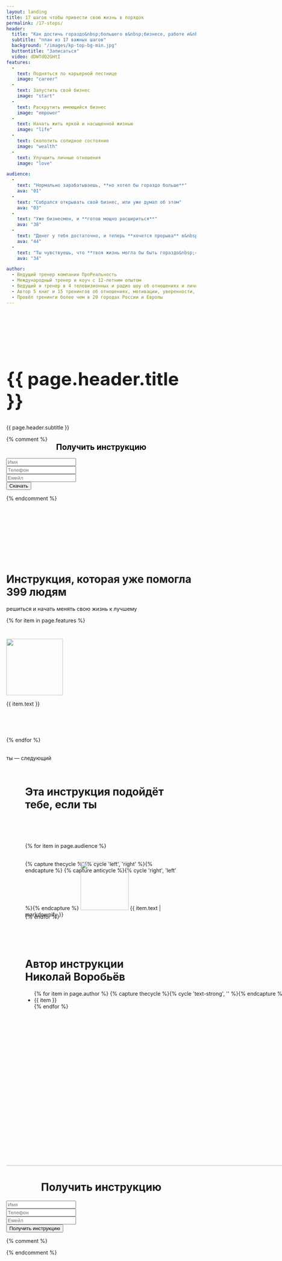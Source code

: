 ```yaml
---
layout: landing
title: 17 шагов чтобы привести свою жизнь в порядок
permalink: /17-steps/
header: 
  title: "Как достичь гораздо&nbsp;большего в&nbsp;бизнесе, работе и&nbsp;жизни"
  subtitle: "план из 17 важных шагов"
  background: "/images/kp-top-bg-min.jpg"
  buttontitle: "Записаться"
  video: dDWTdQ2GHtI
features: 
  -
    text: Подняться по карьерной лестнице
    image: "career"
  -
    text: Запустить свой бизнес
    image: "start"
  -
    text: Раскрутить имеющийся бизнес
    image: "empower"
  -
    text: Начать жить яркой и насыщенной жизнью
    image: "life"
  -
    text: Сколотить солидное состояние
    image: "wealth"
  -
    text: Улучшить личные отношения
    image: "love"

audience:
  -
    text: "Нормально зарабатываешь, **но хотел бы гораздо больше**"
    ava: "01"
  -
    text: "Собрался открывать свой бизнес, или уже думал об этом"
    ava: "03"
  -
    text: "Уже бизнесмен, и **готов мощно расшириться**"
    ava: "38"
  -
    text: "Денег у тебя достаточно, и теперь **хочется прорыва** в&nbsp;других областях жизни тоже"
    ava: "44"
  -
    text: "Ты чувствуешь, что **твоя жизнь могла бы быть гораздо&nbsp;«вкуснее»**"
    ava: "34"

author:
  - Ведущий тренер компании ПроРеальность
  - Международный тренер и коуч с 12-летним опытом
  - Ведущий и тренер в 4 телевизионных и радио шоу об отношениях и личной эффективности
  - Автор 5 книг и 15 тренингов об отношениях, мотивации, уверенности, бизнесе, продажах и личной эффективности
  - Провёл тренинги более чем в 20 городах России и Европы
---
```


<style type="text/css">
  header { display: none; }
</style>

<div class="section bg-primary text-center" style="background-image: url({{ page.header.background }}); background-size: cover; background-position: center; padding: 150px 0;">
  <div class="container">
    <div class="row">
      <div class="col-md-12">
        <h1 style="margin-top: 0; font-size: 48px;">{{ page.header.title }}</h1>
        <p class="lead">
          {{ page.header.subtitle }}
        </p>
      </div>
      {% comment %}
      <div class="col-md-4 col-md-offset-1">
        <div class="well">
          <h2 align="center" style="color: black; margin-top: 0; text-shadow: none;">
            Получить инструкцию
          </h2>
          <form action="http://prorealnost.prorealnost.com/shot/59" method="POST">
            <div class="form-group">
              <input type="text" name="name" class="form-control" placeholder="Имя" required="required"/>
            </div>
            <div class="form-group">
              <input type="text" name="phone" rules="phone" class="form-control" placeholder="Телефон" required="required"/>
            </div>
            <div class="form-group">
              <input type="email" name="email" class="form-control" placeholder="Емейл" required="required"/>
            </div>
            <button type="submit" class="btn btn-primary btn-block">Скачать</button>
          </form>
        </div>
      </div>
      {% endcomment %}
    </div>
  </div>
</div>

<div class="section">
  <div class="container">
    <h1 class="text-center">Инструкция, которая уже помогла 399 людям</h1>
    <p class="lead text-muted text-center">решиться и начать менять свою жизнь к лучшему</p>
    <div class="row">
      {% for item in page.features %}
        <div class="col-md-4 text-center" style="height: 260px; margin-top: 40px">
          <img src="/images/17-steps/{{ item.image }}.png" width="150" height="150"/>
          <br/>
          <p class="lead">{{ item.text }}</p>
        </div>
      {% endfor %}
    </div>
    <br/>
    <p class="lead text-muted text-center">ты — следующий</p>
  </div>
</div>

<div class="section bg-clouds" style="background-image: url({{ page.header.background }}); background-size: cover; background-position: right;">
  <div class="container">
    <div class="row">
      <div class="col-xs-10 col-xs-offset-1 bg-white" style="padding: 50px;">
        <h1 style="margin-top: 0; margin-bottom: 3em;" class="text-center">Эта инструкция подойдёт тебе, если ты</h1>
        {% for item in page.audience %}
          <div style="width: 100%; height: 140px; margin-top: 2.2em;">
            {% capture thecycle %}{% cycle 'left', 'right' %}{% endcapture %}
            {% capture anticycle %}{% cycle 'right', 'left' %}{% endcapture %}
            <img src="/images/17-steps/avatar/{{ item.ava }}.png" class="pull-{{ thecycle }}" width="128" height="128" style="margin-{{ anticycle }}: 2em; margin-top: -2.2em;"/>
            <span class="text-{{ thecycle }}">{{ item.text | markdownify }}</span>
          </div>
        {% endfor %}
      </div>
    </div>
  </div>
</div>

<div class="section">
  <div style="
    min-width: 1000px;
    min-height: 600px;
    background-image: url(http://prorealnost.com/data/media/prorealnost/me.jpg);
    background-repeat: no-repeat;
    background-position: left bottom;
    border-bottom: solid #e0e0e0 3px;
  ">
    <div class="container">
      <div class="row">
        <div class="col-xs-offset-5 col-xs-7 bg-clouds" style="padding: 50px;">
          <h1 style="margin-top: 0;">Автор инструкции<br/>Николай Воробьёв</h1>
          <ul class="fa-ul">
            {% for item in page.author %}
              {% capture thecycle %}{% cycle 'text-strong', '' %}{% endcapture %}
              <li class="{{ thecycle }}">
                <i class="fa-li fa fa-check text-danger"></i>
                {{ item }}
              </li>
            {% endfor %}
          </ul>
        </div>
      </div>
    </div>
  </div>
</div>

<div class="section">
  <div class="container">
    <h1 align="center">
      Получить инструкцию
    </h1>
    <div class="row">
      <div class="col-md-6 col-md-offset-3">
        <div class="well">
          <form action="http://prorealnost.prorealnost.com/shot/59" method="POST">
            <div class="form-group">
              <input type="text" name="name" class="form-control input-lg" placeholder="Имя" required="required"/>
            </div>
            <div class="form-group">
              <input type="text" name="phone" rules="phone" class="form-control input-lg" placeholder="Телефон" required="required"/>
            </div>
            <div class="form-group">
              <input type="email" name="email" class="form-control input-lg" placeholder="Емейл" required="required"/>
            </div>
            <button type="submit" class="btn btn-primary btn-lg btn-block">Получить инструкцию</button>
          </form>
        </div>
      </div>
    </div>
  </div>
</div>

{% comment %}
<div class="section">
  <div class="container">
    <div style="width: 500px; margin: 0 auto;">
      <script>window.gcEmbedId=1953;</script>
      <script src='http://nv.prorealnost.com/public/js/embed.js'></script>
    </div>
  </div>
</div>
{% endcomment %}